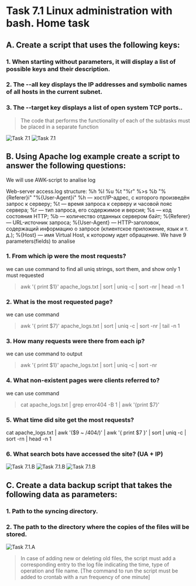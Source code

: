 # Task 7.1 Linux administration with bash. Home task


## A. Create a script that uses the following keys:

### 1. When starting without parameters, it will display a list of possible keys and their description.
### 2. The --all key displays the IP addresses and symbolic names of all hosts in the current subnet.
### 3. The --target key displays a list of open system TCP ports..

> The code that performs the functionality of each of the subtasks must be placed in a separate function

![Task 7.1](./images/7.1_A_01.png)
![Task 7.1](./images/7.1_A_02.png)

## B. Using Apache log example create a script to answer the following questions:

We will use AWK-script to analise log

Web-server access.log structure:
%h %l %u %t \"%r\" %>s %b \"%{Referer}i\" \"%{User-Agent}i\"
%h — хост/IP-адрес, с которого произведён запрос к серверу;
%t — время запроса к серверу и часовой пояс сервера;
%r — тип запроса, его содержимое и версия;
%s — код состояния HTTP;
%b — количество отданных сервером байт;
%{Referer} — URL-источник запроса;
%{User-Agent} — HTTP-заголовок, содержащий информацию о запросе (клиентское приложение, язык и т. д.);
%{Host} — имя Virtual Host, к которому идет обращение.
We have 9 parameters(fields) to analise

### 1. From which ip were the most requests?
we can use command to find all uniq strings, sort them, and show only 1 must requested
>awk '{ print $1}' apache_logs.txt | sort | uniq -c | sort -nr | head -n 1

### 2. What is the most requested page?
we can use command
>awk '{ print $7}' apache_logs.txt | sort | uniq -c | sort -nr | tail -n 1

### 3. How many requests were there from each ip?
we can use command to output 
>awk '{ print $1}' apache_logs.txt | sort | uniq -c | sort -nr

### 4. What non-existent pages were clients referred to?
we can use command
>cat apache_logs.txt | grep error404 -B 1 | awk '{print $7}'

### 5. What time did site get the most requests?
cat apache_logs.txt | awk '($9 ~ /404/)' | awk '{ print $7 }' | sort | uniq -c | sort -rn | head -n 1

### 6. What search bots have accessed the site? (UA + IP)

![Task 7.1.B](./images/7.1_b_01.png)
![Task 7.1.B](./images/7.1_b_02.png)
![Task 7.1.B](./images/7.1_b_03.png)

## C. Create a data backup script that takes the following data as parameters:
### 1. Path to the syncing directory.
### 2. The path to the directory where the copies of the files will be stored.

![Task 7.1.A](./images/7.1_C_01.png)

> In case of adding new or deleting old files, the script must add a corresponding entry to the log file indicating the time, type of operation and file name. [The command to run the script must be added to crontab with a run frequency of one minute]